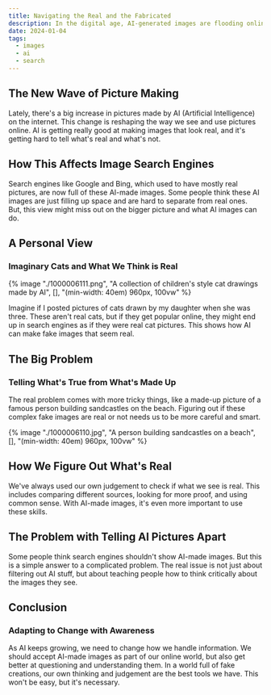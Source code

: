```yaml
---
title: Navigating the Real and the Fabricated
description: In the digital age, AI-generated images are flooding online platforms, challenging our perception of reality. This blog explores the impact on search engines and the importance of human discernment. It argues for critical thinking in an era where AI blurs the line between real and artificial imagery.
date: 2024-01-04
tags:
  - images
  - ai
  - search
---
```


## The New Wave of Picture Making

Lately, there's a big increase in pictures made by AI (Artificial Intelligence) on the internet. This change is reshaping the way we see and use pictures online. AI is getting really good at making images that look real, and it's getting hard to tell what's real and what's not.

## How This Affects Image Search Engines

Search engines like Google and Bing, which used to have mostly real pictures, are now full of these AI-made images. Some people think these AI images are just filling up space and are hard to separate from real ones. But, this view might miss out on the bigger picture and what AI images can do.

## A Personal View

### Imaginary Cats and What We Think is Real

{% image "./1000006111.png", "A collection of children's style cat drawings made by AI", [], "(min-width: 40em) 960px, 100vw" %}

Imagine if I posted pictures of cats drawn by my daughter when she was three. These aren't real cats, but if they get popular online, they might end up in search engines as if they were real cat pictures. This shows how AI can make fake images that seem real.

## The Big Problem

### Telling What's True from What's Made Up

The real problem comes with more tricky things, like a made-up picture of a famous person building sandcastles on the beach. Figuring out if these complex fake images are real or not needs us to be more careful and smart.

{% image "./1000006110.jpg", "A person building sandcastles on a beach", [], "(min-width: 40em) 960px, 100vw" %}

## How We Figure Out What's Real

We've always used our own judgement to check if what we see is real. This includes comparing different sources, looking for more proof, and using common sense. With AI-made images, it's even more important to use these skills.

## The Problem with Telling AI Pictures Apart

Some people think search engines shouldn't show AI-made images. But this is a simple answer to a complicated problem. The real issue is not just about filtering out AI stuff, but about teaching people how to think critically about the images they see.

## Conclusion

### Adapting to Change with Awareness

As AI keeps growing, we need to change how we handle information. We should accept AI-made images as part of our online world, but also get better at questioning and understanding them. In a world full of fake creations, our own thinking and judgement are the best tools we have. This won't be easy, but it's necessary.
